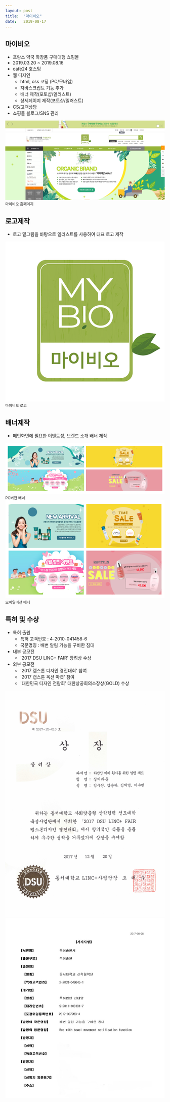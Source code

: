 ```yaml
---
layout: post
title:  "마이비오"
date:   2019-08-17
---
```


## 마이비오
* 프랑스 약국 화장품 구매대행 쇼핑몰
* 2019.03.20 ~ 2019.08.16
* cafe24 호스팅
* 웹 디자인
  * html, css 코딩 (PC/모바일)
  * 자바스크립트 기능 추가
  * 배너 제작(포토샵/일러스트)
  * 상세페이지 제작(포토샵/일러스트)
* CS/고객상담
* 쇼핑몰 블로그/SNS 관리

<img class="mybio" src="/assets/img/mybio/mybio.png">
<small>마이비오 홈페이지</small>

## 로고제작
* 로고 밑그림을 바탕으로 일러스트를 사용하여 대표 로고 제작
<img class="logo mybio" src="/assets/img/mybio/logo.png">
<small>마이비오 로고</small>

## 배너제작
* 메인화면에 필요한 이벤트성, 브랜드 소개 배너 제작
<img class="mybio" src="/assets/img/mybio/pcv.png">
<small>PC버전 배너</small>
<img class="mybio" src="/assets/img/mybio/mbv.png">
<small>모바일버전 배너</small>

## 특허 및 수상
* 특허 출원
  * 특허 고객번호 : 4-2010-041458-6
  * 국문명칭 : 배변 알림 기능을 구비한 침대
* 내부 공모전
  * '2017 DSU LINC+ FAIR' 장려상 수상
* 외부 공모전
  * '2017 캡스톤 디자인 경진대회' 참여
  * '2017 캡스톤 옥션 마켓' 참여
  * '대한민국 디자인 전람회' 대한상공회의소장상(GOLD) 수상


<img class="price" src="/assets/img/price.jpg">
<img class="price" src="/assets/img/right.jpg">
